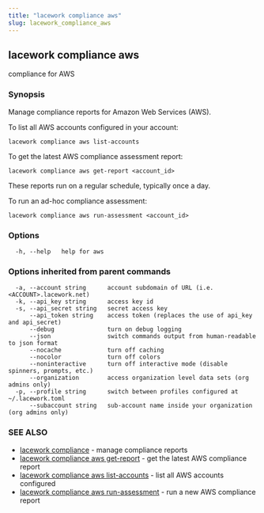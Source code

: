 ```yaml
---
title: "lacework compliance aws"
slug: lacework_compliance_aws
---
```


## lacework compliance aws

compliance for AWS

### Synopsis

Manage compliance reports for Amazon Web Services (AWS).

To list all AWS accounts configured in your account:

    lacework compliance aws list-accounts

To get the latest AWS compliance assessment report:

    lacework compliance aws get-report <account_id>

These reports run on a regular schedule, typically once a day.

To run an ad-hoc compliance assessment:

    lacework compliance aws run-assessment <account_id>


### Options

```
  -h, --help   help for aws
```

### Options inherited from parent commands

```
  -a, --account string      account subdomain of URL (i.e. <ACCOUNT>.lacework.net)
  -k, --api_key string      access key id
  -s, --api_secret string   secret access key
      --api_token string    access token (replaces the use of api_key and api_secret)
      --debug               turn on debug logging
      --json                switch commands output from human-readable to json format
      --nocache             turn off caching
      --nocolor             turn off colors
      --noninteractive      turn off interactive mode (disable spinners, prompts, etc.)
      --organization        access organization level data sets (org admins only)
  -p, --profile string      switch between profiles configured at ~/.lacework.toml
      --subaccount string   sub-account name inside your organization (org admins only)
```

### SEE ALSO

* [lacework compliance](lacework_compliance.md)	 - manage compliance reports
* [lacework compliance aws get-report](lacework_compliance_aws_get-report.md)	 - get the latest AWS compliance report
* [lacework compliance aws list-accounts](lacework_compliance_aws_list-accounts.md)	 - list all AWS accounts configured
* [lacework compliance aws run-assessment](lacework_compliance_aws_run-assessment.md)	 - run a new AWS compliance report


